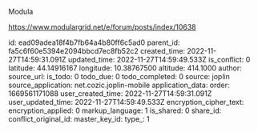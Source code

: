 Modula

https://www.modulargrid.net/e/forum/posts/index/10638



id: ead09adea18f4b7fb64a4b80ff6c5ad0
parent_id: fa5c6f60e5394e2094bbcd7ec8fb52c2
created_time: 2022-11-27T14:59:31.091Z
updated_time: 2022-11-27T14:59:49.533Z
is_conflict: 0
latitude: 44.14916167
longitude: 10.38767500
altitude: 414.1000
author: 
source_url: 
is_todo: 0
todo_due: 0
todo_completed: 0
source: joplin
source_application: net.cozic.joplin-mobile
application_data: 
order: 1669561171088
user_created_time: 2022-11-27T14:59:31.091Z
user_updated_time: 2022-11-27T14:59:49.533Z
encryption_cipher_text: 
encryption_applied: 0
markup_language: 1
is_shared: 0
share_id: 
conflict_original_id: 
master_key_id: 
type_: 1